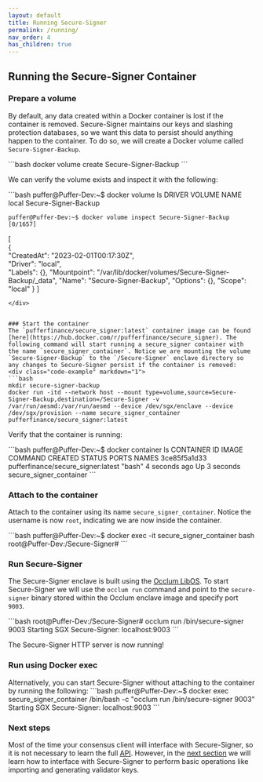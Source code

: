 ```yaml
---
layout: default
title: Running Secure-Signer
permalink: /running/
nav_order: 4
has_children: true
---
```

## Running the Secure-Signer Container

### Prepare a volume
By default, any data created within a Docker container is lost if the container is removed. Secure-Signer maintains our keys and slashing protection databases, so we want this data to persist should anything happen to the container. To do so, we will create a Docker volume called `Secure-Signer-Backup`.
<div class="code-example" markdown="1">
```bash
docker volume create Secure-Signer-Backup
```
</div>

We can verify the volume exists and inspect it with the following:
<div class="code-example" markdown="1">
```bash
    puffer@Puffer-Dev:~$ docker volume ls
    DRIVER    VOLUME NAME
    local     Secure-Signer-Backup

    puffer@Puffer-Dev:~$ docker volume inspect Secure-Signer-Backup                                                                 [0/1657]
[                                                                                                                                       
    {                                                                                                                                   
        "CreatedAt": "2023-02-01T00:17:30Z",                                                                                            
        "Driver": "local",                                                                                                              
        "Labels": {},
        "Mountpoint": "/var/lib/docker/volumes/Secure-Signer-Backup/_data",
        "Name": "Secure-Signer-Backup",
        "Options": {},
        "Scope": "local"
    }
]
```
</div>


### Start the container
The `pufferfinance/secure_signer:latest` container image can be found [here](https://hub.docker.com/r/pufferfinance/secure_signer). The following command will start running a secure_signer container with the name `secure_signer_container`. Notice we are mounting the volume `Secure-Signer-Backup` to the `/Secure-Signer` enclave directory so any changes to Secure-Signer persist if the container is removed: 
<div class="code-example" markdown="1">
```bash
mkdir secure-signer-backup
docker run -itd --network host --mount type=volume,source=Secure-Signer-Backup,destination=/Secure-Signer -v /var/run/aesmd:/var/run/aesmd --device /dev/sgx/enclave --device /dev/sgx/provision --name secure_signer_container pufferfinance/secure_signer:latest 
```
</div>

Verify that the container is running:

<div class="code-example" markdown="1">
```bash
puffer@Puffer-Dev:~$ docker container ls                                                                                                
CONTAINER ID   IMAGE                                COMMAND   CREATED         STATUS         PORTS     NAMES
3ce85f5a1d33   pufferfinance/secure_signer:latest   "bash"    4 seconds ago   Up 3 seconds             secure_signer_container
```
</div>

### Attach to the container
Attach to the container using its name `secure_signer_container`. Notice the username is now `root`, indicating we are now inside the container.
<div class="code-example" markdown="1">
```bash
puffer@Puffer-Dev:~$ docker exec -it secure_signer_container bash
root@Puffer-Dev:/Secure-Signer# 
```
</div>

### Run Secure-Signer
The Secure-Signer enclave is built using the [Occlum LibOS](https://github.com/occlum/occlum). To start Secure-Signer we will use the `occlum run` command and point to the `secure-signer` binary stored within the Occlum enclave image and specify port `9003`.
<div class="code-example" markdown="1">
```bash
root@Puffer-Dev:/Secure-Signer# occlum run /bin/secure-signer 9003                                                                     
Starting SGX Secure-Signer: localhost:9003 
```
</div>

The Secure-Signer HTTP server is now running! 

### Run using Docker exec
<div class="code-example" markdown="1">
Alternatively, you can start Secure-Signer without attaching to the container by running the following:
```bash
puffer@Puffer-Dev:~$ docker exec secure_signer_container /bin/bash -c "occlum run /bin/secure-signer 9003"
Starting SGX Secure-Signer: localhost:9003 
```
</div>

### Next steps
Most of the time your consensus client will interface with Secure-Signer, so it is not necessary to learn the full [API](https://pufferfinance.github.io/secure-signer-api-docs/redoc-static.html). However, in the [next section](client) we will learn how to interface with Secure-Signer to perform basic operations like importing and generating validator keys.